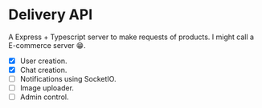 # Delivery API

A Express + Typescript server to make requests of products. I might call a E-commerce server 😁.

- [x] User creation.
- [x] Chat creation.
- [ ] Notifications using SocketIO.
- [ ] Image uploader.
- [ ] Admin control.
